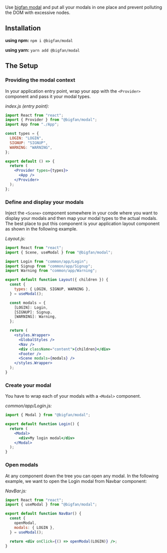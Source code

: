 Use [bigfan modal](https://bigfanjs.github.io/modal-docs/) and put all your modals in one place and prevent polluting the DOM with excessive nodes.

## Installation

**using npm:**
`npm i @bigfan/modal`

**using yarn:**
`yarn add @bigfan/modal`

## The Setup

### Providing the modal context

In your application entry point, wrap your app with the `<Provider>` component and pass it your modal types.

_index.js (entry point):_

```jsx
import React from "react";
import { Provider } from "@bigfan/modal";
import App from "./App";

const types = {
  LOGIN: "LOGIN",
  SIGNUP: "SIGNUP",
  WARNING: "WARNING",
};

export default () => {
  return (
    <Provider types={types}>
      <App />
    </Provider>
  );
};
```

### Define and display your modals

Inject the `<Scene>` component somewhere in your code where you want to display your modals and then map your modal types to the actual modals. The best place to put this component is your application layout component as shown in the following example.

_Layout.js:_

```jsx
import React from "react";
import { Scene, useModal } from "@bigfan/modal";

import Login from "common/app/Login";
import Signup from "common/app/Signup";
import Warning from "common/app/Warning";

export default function Layout({ children }) {
  const {
    types: { LOGIN, SIGNUP, WARNING },
  } = useModal();

  const modals = {
    [LOGIN]: Login,
    [SIGNUP]: Signup,
    [WARNING]: Warning,
  };

  return (
    <styles.Wrapper>
      <GlobalStyles />
      <Nav />
      <div className="content">{children}</div>
      <Footer />
      <Scene modals={modals} />
    </styles.Wrapper>
  );
}
```

### Create your modal

You have to wrap each of your modals with a `<Modal>` component.

_common/app/Login.js:_

```jsx
import { Modal } from "@bigfan/modal";

export default function Login() {
  return (
    <Modal>
      <div>My login modal</div>
    </Modal>
  );
}
```

### Open modals

At any component down the tree you can open any modal. In the following example, we want to open the Login modal from Navbar component:

_NavBar.js:_

```jsx
import React from "react";
import { useModal } from "@bigfan/modal";

export default function NavBar() {
  const {
    openModal,
    modals: { LOGIN },
  } = useModal();

  return <div onClick={() => openModal(LOGIN)} />;
}
```
